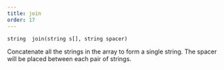 ```yaml
---
title: join
order: 17
---
```

`string  join(string s[], string spacer)`

Concatenate all the strings in the array to form a single string.
The spacer will be placed between each pair of strings.
